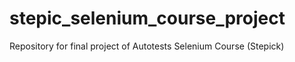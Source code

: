 # stepic_selenium_course_project
Repository for final project of Autotests Selenium Course (Stepick)
